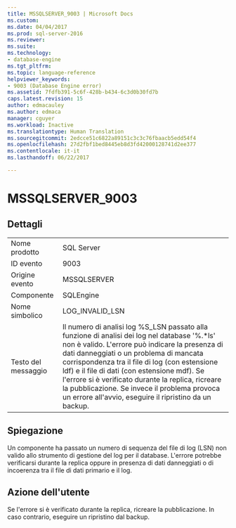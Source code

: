 ```yaml
---
title: MSSQLSERVER_9003 | Microsoft Docs
ms.custom: 
ms.date: 04/04/2017
ms.prod: sql-server-2016
ms.reviewer: 
ms.suite: 
ms.technology:
- database-engine
ms.tgt_pltfrm: 
ms.topic: language-reference
helpviewer_keywords:
- 9003 (Database Engine error)
ms.assetid: 7fdfb391-5c6f-428b-b434-6c3d0b30fd7b
caps.latest.revision: 15
author: edmacauley
ms.author: edmaca
manager: cguyer
ms.workload: Inactive
ms.translationtype: Human Translation
ms.sourcegitcommit: 2edcce51c6822a89151c3c3c76fbaacb5edd54f4
ms.openlocfilehash: 27d2fbf1bed8445eb8d3fd42000128741d2ee377
ms.contentlocale: it-it
ms.lasthandoff: 06/22/2017

---
```

# <a name="mssqlserver9003"></a>MSSQLSERVER_9003
  
## <a name="details"></a>Dettagli  
  
|||  
|-|-|  
|Nome prodotto|SQL Server|  
|ID evento|9003|  
|Origine evento|MSSQLSERVER|  
|Componente|SQLEngine|  
|Nome simbolico|LOG_INVALID_LSN|  
|Testo del messaggio|Il numero di analisi log %S_LSN passato alla funzione di analisi dei log nel database '%.*ls' non è valido. L'errore può indicare la presenza di dati danneggiati o un problema di mancata corrispondenza tra il file di log (con estensione ldf) e il file di dati (con estensione mdf). Se l'errore si è verificato durante la replica, ricreare la pubblicazione. Se invece il problema provoca un errore all'avvio, eseguire il ripristino da un backup.|  
  
## <a name="explanation"></a>Spiegazione  
Un componente ha passato un numero di sequenza del file di log (LSN) non valido allo strumento di gestione del log per il database. L'errore potrebbe verificarsi durante la replica oppure in presenza di dati danneggiati o di incoerenza tra il file di dati primario e il log.  
  
## <a name="user-action"></a>Azione dell'utente  
Se l'errore si è verificato durante la replica, ricreare la pubblicazione. In caso contrario, eseguire un ripristino dal backup.  
  

